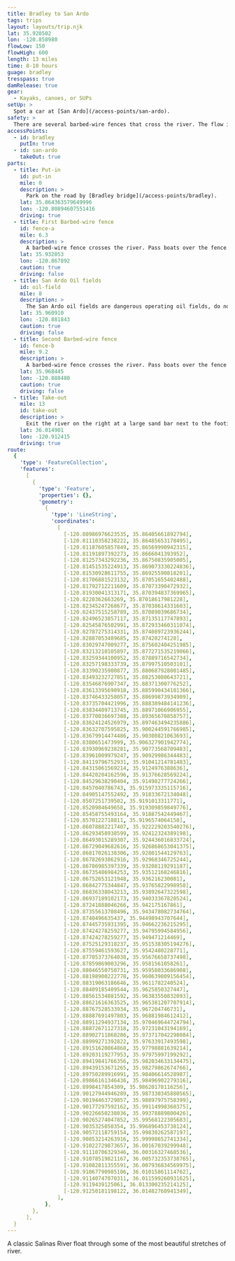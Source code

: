 ```yaml
---
title: Bradley to San Ardo
tags: trips
layout: layouts/trip.njk
lat: 35.920502
lon: -120.858980
flowLow: 150
flowHigh: 600
length: 13 miles
time: 8-10 hours
guage: bradley
tresspass: true
damRelease: true
gear:
  - Kayaks, canoes, or SUPs
setUp: >
  Spot a car at [San Ardo](/access-points/san-ardo).
safety: >
  There are several barbed-wire fences that cross the river. The flow is never very high, so it is easy to spot these and make your way to the river's edge. There are several narrow sections that at higher flows have moderate strainers. Stay close to the main flow in these areas.
accessPoints:
  - id: bradley
    putIn: true
  - id: san-ardo
    takeOut: true
parts:
  - title: Put-in
    id: put-in
    mile: 0
    description: >
      Park on the road by [Bradley bridge](/access-points/bradley).
    lat: 35.864363579649996
    lon: -120.80894607551416
    driving: true
  - title: First Barbed-wire fence
    id: fence-a
    mile: 6.3
    description: >
      A barbed-wire fence crosses the river. Pass boats over the fence river left.
    lat: 35.932053
    lon: -120.867892
    caution: true
    driving: false
  - title: San Ardo Oil fields
    id: oil-field
    mile: 8
    description: >
      The San Ardo oil fields are dangerous operating oil fields, do not try and exit the river here except in emergencies. The bridge over the river is not a good access point and is all on private land with no public easement.
    lat: 35.960910
    lon: -120.881843
    caution: true
    driving: false
  - title: Second Barbed-wire fence
    id: fence-b
    mile: 9.2
    description: >
      A barbed-wire fence crosses the river. Pass boats over the fence river right.
    lat: 35.968445
    lon: -120.888480
    caution: true
    driving: false
  - title: Take-out
    mile: 13
    id: take-out
    description: >
      Exit the river on the right at a large sand bar next to the footings of the old bridge before the current Sand Ardo bridge. Follow the dry wash to the right, away from the river. Turn left when you hit a fence, and follow the fence to an opening built into it.
    lat: 36.014901
    lon: -120.912415
    driving: true
route:
  {
    'type': 'FeatureCollection',
    'features':
      [
        {
          'type': 'Feature',
          'properties': {},
          'geometry':
            {
              'type': 'LineString',
              'coordinates':
                [
                  [-120.80986976623535, 35.86405661892794],
                  [-120.81110358238222, 35.86485653178495],
                  [-120.81187605857849, 35.86569990942315],
                  [-120.81191897392273, 35.8666041393952],
                  [-120.81257343292236, 35.86750835905005],
                  [-120.81451535224913, 35.869073330224836],
                  [-120.81530928611755, 35.86925590818201],
                  [-120.81706881523132, 35.87051655402488],
                  [-120.81792712211609, 35.87073390472932],
                  [-120.81930041313171, 35.870394837369965],
                  [-120.8220362663269, 35.87018617981228],
                  [-120.82345247268677, 35.87038614331603],
                  [-120.82437515258789, 35.87089039686734],
                  [-120.82496523857117, 35.87135117747893],
                  [-120.82545876502991, 35.872933460311074],
                  [-120.82787275314331, 35.874089723936244],
                  [-120.82887053489685, 35.87420274128],
                  [-120.83029747009277, 35.875602404251985],
                  [-120.83213210105897, 35.877271535219066],
                  [-120.83259344100952, 35.87889716542734],
                  [-120.83257198333739, 35.87997510503101],
                  [-120.83390235900877, 35.880687928001485],
                  [-120.83493232727051, 35.88253080643721],
                  [-120.83546876907347, 35.88371300776252],
                  [-120.83613395690918, 35.885990434101366],
                  [-120.83746433258057, 35.88699873934909],
                  [-120.83735704421996, 35.888389484141236],
                  [-120.83834409713745, 35.88971066906955],
                  [-120.83770036697388, 35.89365670858757],
                  [-120.83624124526979, 35.897463494235886],
                  [-120.83632707595825, 35.900244591766985],
                  [-120.83679914474486, 35.90300821063693],
                  [-120.8380651473999, 35.906327901942774],
                  [-120.83930969238281, 35.90773568709483],
                  [-120.83961009979247, 35.90929986344483],
                  [-120.84119796752931, 35.91041214781483],
                  [-120.84315061569214, 35.9124976388636],
                  [-120.84420204162596, 35.91376628569224],
                  [-120.84529638290404, 35.91498277724266],
                  [-120.8457040786743, 35.915973335115716],
                  [-120.84905147552492, 35.91833672134048],
                  [-120.8507251739502, 35.9191013311771],
                  [-120.8520984649658, 35.919309859849776],
                  [-120.85458755493164, 35.91887542449467],
                  [-120.8570122718811, 35.9196574064158],
                  [-120.86078882217407, 35.922229203540276],
                  [-120.86293458938599, 35.92412324389198],
                  [-120.86493015289307, 35.924436016833724],
                  [-120.86729049682616, 35.926868653041375],
                  [-120.86817026138306, 35.92801544129763],
                  [-120.86782693862916, 35.92968346725244],
                  [-120.86786985397339, 35.93208119291187],
                  [-120.86735486984253, 35.93512168246816],
                  [-120.86752653121948, 35.936216230081],
                  [-120.86842775344847, 35.93765822998958],
                  [-120.86836338043213, 35.93892647322598],
                  [-120.86937189102173, 35.94033367820524],
                  [-120.87241888046266, 35.942175167861],
                  [-120.87355613708496, 35.943478082734764],
                  [-120.8740496635437, 35.94498943707644],
                  [-120.87445735931395, 35.94662236215295],
                  [-120.87424278259277, 35.94795994584956],
                  [-120.87424278259277, 35.949471214469],
                  [-120.87525129318237, 35.951538305194276],
                  [-120.87559461593627, 35.9542480228771],
                  [-120.87705373764038, 35.95676658737498],
                  [-120.87859869003296, 35.9581561058261],
                  [-120.88046550750731, 35.95958033686908],
                  [-120.88198900222778, 35.960639809156454],
                  [-120.88319063186646, 35.9611782240524],
                  [-120.88409185409544, 35.9625850327447],
                  [-120.88561534881592, 35.96383550832093],
                  [-120.88621616363525, 35.965381207707914],
                  [-120.88767528533934, 35.967204746731],
                  [-120.88887691497803, 35.96881984612412],
                  [-120.88911294937134, 35.970469644724794],
                  [-120.88872671127318, 35.97231043194169],
                  [-120.88902711868286, 35.973717042298084],
                  [-120.88999271392822, 35.97633917493598],
                  [-120.89151620864868, 35.97798881639214],
                  [-120.89203119277953, 35.97975997199292],
                  [-120.89419841766356, 35.982034633134475],
                  [-120.89439153671265, 35.98279862674766],
                  [-120.89750289916991, 35.98406614528987],
                  [-120.89866161346436, 35.98496902279316],
                  [-120.8998417854309, 35.98620178116256],
                  [-120.90127944946289, 35.987330345880565],
                  [-120.90194463729857, 35.98897975758399],
                  [-120.90177297592162, 35.99114998360375],
                  [-120.90226650238036, 35.99378889800426],
                  [-120.90265274047852, 35.99568122305683],
                  [-120.9035325050354, 35.996896453738124],
                  [-120.90572118759154, 35.99830262587197],
                  [-120.90853214263916, 35.99998652741334],
                  [-120.91022729873657, 36.00167039299948],
                  [-120.91110706329346, 36.00316327468536],
                  [-120.91078519821167, 36.005732353738765],
                  [-120.91082811355591, 36.007936834569975],
                  [-120.91067790985106, 36.01015861114762],
                  [-120.91140747070311, 36.011599260931625],
                  [-120.9119439125061, 36.013300235214125],
                  [-120.91250181198122, 36.01482760941349],
                ],
            },
        },
      ],
  }
---
```


A classic Salinas River float through some of the most beautiful stretches of river.
